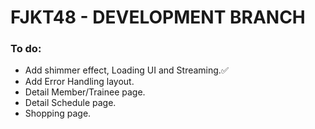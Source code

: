 # FJKT48 - DEVELOPMENT BRANCH

### To do:

- Add shimmer effect, Loading UI and Streaming.✅
- Add Error Handling layout.
- Detail Member/Trainee page.
- Detail Schedule page.
- Shopping page.
